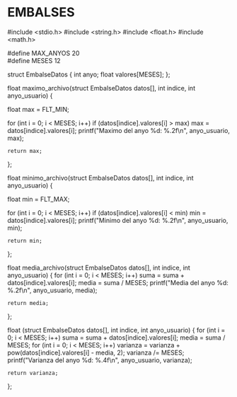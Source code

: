 # EMBALSES
#include <stdio.h>
#include <string.h>
#include <float.h>
#include <math.h>


#define MAX_ANYOS 20   
#define MESES 12



struct EmbalseDatos {
    int anyo;
    float valores[MESES];
};

float maximo_archivo(struct EmbalseDatos datos[], int indice, int anyo_usuario) {

float max = FLT_MIN;

   for (int i = 0; i < MESES; i++)
                if (datos[indice].valores[i] > max) max = datos[indice].valores[i];
            printf("Maximo del anyo %d: %.2f\n", anyo_usuario, max);  
			
	return max;		 	
};

float minimo_archivo(struct EmbalseDatos datos[], int indice, int anyo_usuario) {

float min = FLT_MAX;

   for (int i = 0; i < MESES; i++)
                if (datos[indice].valores[i] < min) min = datos[indice].valores[i];
            printf("Minimo del anyo %d: %.2f\n", anyo_usuario, min);  
			
	return min;		 	
};

float media_archivo(struct EmbalseDatos datos[], int indice, int anyo_usuario)
{
	for (int i = 0; i < MESES; i++) suma = suma + datos[indice].valores[i];
            media = suma / MESES;
            printf("Media del anyo %d: %.2f\n", anyo_usuario, media);
            
    return media;        
};

float (struct EmbalseDatos datos[], int indice, int anyo_usuario)
{
	for (int i = 0; i < MESES; i++) suma = suma + datos[indice].valores[i];
            media = suma / MESES;
            for (int i = 0; i < MESES; i++)
                varianza = varianza + pow(datos[indice].valores[i] - media, 2);
            varianza /= MESES;
            printf("Varianza del anyo %d: %.4f\n", anyo_usuario, varianza);
            
    return varianza;        
};

